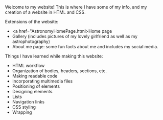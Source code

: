 Welcome to my website! This is where I have some of my info, and my creation of a website in HTML and CSS. 

Extensions of the website:
- <a href="AstronomyHomePage.html>Home page</a>
- Gallery (includes pictures of my lovely girlfriend as well as my astrophotography)
- About me page: some fun facts about me and includes my social media.

Things I have learned while making this website:
- HTML workflow
- Organization of bodies, headers, sections, etc.
- Making readable code
- Incorporating multimedia files
- Positioning of elements
- Designing elements
- Lists
- Navigation links
- CSS styling
- Wrapping
